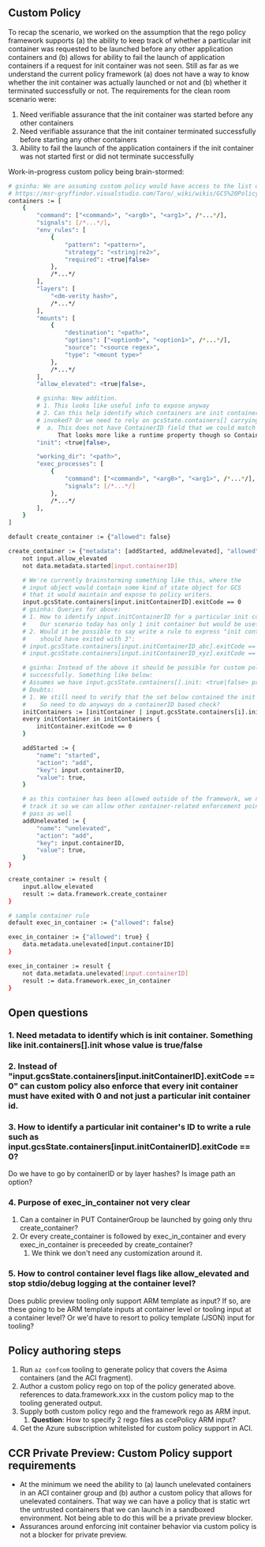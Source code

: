## Custom Policy

 To recap the scenario, we worked on the assumption that the rego policy framework supports (a) the ability to keep track of whether a particular init container was requested to be launched before any other application containers and (b) allows for ability to fail the launch of application containers if a request for init container was not seen. Still as far as we understand the current policy framework (a) does not have a way to know whether the init container was actually launched or not and (b) whether it terminated successfully or not. The requirements for the clean room scenario were:
1. Need verifiable assurance that the init container was started before any other containers
1. Need verifiable assurance that the init container terminated successfully before starting any other containers
1. Ability to fail the launch of the application containers if the init container was not started first or did not terminate successfully

Work-in-progress custom policy being brain-stormed:  

```sh
# gsinha: We are assuming custom policy would have access to the list of containers like below per
# https://msr-gryffindor.visualstudio.com/Taro/_wiki/wikis/GCS%20Policy%20Breakdown/47/framework?anchor=container
containers := [
    {
        "command": ["<command>", "<arg0>", "<arg1>", /*...*/],
        "signals": [/*...*/],
        "env_rules": [
            {
                "pattern": "<pattern>",
                "strategy": "<string|re2>",
                "required": <true|false>
            },
            /*...*/
        ],
        "layers": [
            "<dm-verity hash>",
            /*...*/
        ],
        "mounts": [
            {
                "destination": "<path>",
                "options": ["<option0>", "<option1>", /*...*/],
                "source": "<source regex>",
                "type": "<mount type>"
            },
            /*...*/
        ],
        "allow_elevated": <true|false>,

        # gsinha: New addition. 
        # 1. This looks like useful info to expose anyway
        # 2. Can this help identify which containers are init containers when create_container gets
        # invoked? Or we need to rely on gcsState.containers[] carrying this metadata.
        #  a. This does not have ContainerID field that we could match with gcsState.containers[].
              That looks more like a runtime property though so ContainerID here does not make sense.
        "init": <true|false>,

        "working_dir": "<path>",
        "exec_processes": [
            {
                "command": ["<command>", "<arg0>", "<arg1>", /*...*/],
                "signals": [/*...*/]
            },
            /*...*/
        ],
    }
]

default create_container := {"allowed": false}

create_container := {"metadata": [addStarted, addUnelevated], "allowed": true} {
    not input.allow_elevated
    not data.metadata.started[input.containerID]

    # We're currently brainstorming something like this, where the
    # input object would contain some kind of state object for GCS
    # that it would maintain and expose to policy writers.
    input.gcsState.containers[input.initContainerID].exitCode == 0
    # gsinha: Queries for above:
    # 1. How to identify input.initContainerID for a particular init container given that there can be more than 1 init containers?
    #    Our scenario today has only 1 init container but would be useful to have the flexibility to do this.
    # 2. Would it be possible to say write a rule to express "init container abc should have exited with 0 and init container xyz
    #    should have exited with 3":
    # input.gcsState.containers[input.initContainerID_abc].exitCode == 0
    # input.gcsState.containers[input.initContainerID_xyz].exitCode == 3

    # gsinha: Instead of the above it should be possible for custom policy to simply check that all init containers have exited
    # successfully. Something like below:
    # Assumes we have input.gcsState.containers[].init: <true|false> property available
    # Doubts:
    # 1. We still need to verify that the set below contained the init container of interest. 
    #    So need to do anyways do a containerID based check?
    initContainers := [initContainer | input.gcsState.containers[i].init; initContainer = input.gcsState.containers[i]]
    every initContainer in initContainers {
        initContainer.exitCode == 0
    }

    addStarted := {
        "name": "started",
        "action": "add",
        "key": input.containerID,
        "value": true,
    }

    # as this container has been allowed outside of the framework, we need to
    # track it so we can allow other container-related enforcement points to
    # pass as well
    addUnelevated := {
        "name": "unelevated",
        "action": "add",
        "key": input.containerID,
        "value": true,
    }
}

create_container := result {
    input.allow_elevated
    result := data.framework.create_container
}

# sample container rule
default exec_in_container := {"allowed": false}

exec_in_container := {"allowed": true} {
    data.metadata.unelevated[input.containerID]
}

exec_in_container := result {
    not data.metadata.unelevated[input.containerID]
    result := data.framework.exec_in_container
}
```

## Open questions
### 1. Need metadata to identify which is init container. Something like init.containers[].init whose value is true/false
### 2. Instead of "input.gcsState.containers[input.initContainerID].exitCode == 0" can custom policy also enforce that every init container must have exited with 0 and not just a particular init container id.
### 3. How to identify a particular init container's ID to write a rule such as input.gcsState.containers[input.initContainerID].exitCode == 0?
Do we have to go by containerID or by layer hashes? Is image path an option?
### 4. Purpose of exec_in_container not very clear
1. Can a container in PUT ContainerGroup be launched by going only thru create_container?
1. Or every create_container is followed by exec_in_container and every exec_in_container is preceeded by create_container?
    1. We think we don't need any customization around it.

### 5. How to control container level flags like allow_elevated and stop stdio/debug logging at the container level?
Does public preview tooling only support ARM template as input? If so, are these going to be ARM template inputs at container level or tooling input at a container level? Or we'd have to resort to policy template (JSON) input for tooling?

## Policy authoring steps
1. Run `az confcom` tooling to generate policy that covers the Asima containers (and the ACI fragment).
1. Author a custom policy rego on top of the policy generated above. references to data.framework.xxx in the custom policy map to the tooling generated output.
1. Supply both custom policy rego and the framework rego as ARM input.
    1. **Question**: How to specify 2 rego files as ccePolicy ARM input?
1. Get the Azure subscription whitelisted for custom policy support in ACI.

## CCR Private Preview: Custom Policy support requirements
- At the minimum we need the ability to (a) launch unelevated containers in an ACI container group and (b) author a custom policy that allows for unelevated containers. That way we can have a policy that is static wrt the untrusted containers that we can launch in a sandboxed environment. Not being able to do this will be a private preview blocker.
- Assurances around enforcing init container behavior via custom policy is not a blocker for private preview.
